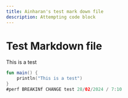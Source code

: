 ```yaml
---
title: Ainharan's test mark down file
description: Attempting code block
---
```

# Test Markdown file

This is a test

```kotlin
fun main() {
    println("This is a test")
}
#perf BREAKINf CHANGE test 28/02/2024 / 7:10

```
